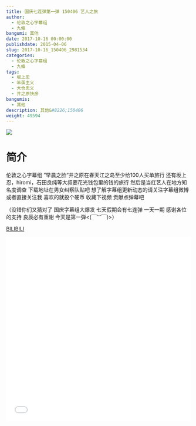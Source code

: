 ```yaml
---
title: 国庆七连弹第一弹 150406 艺人之旅
author: 
  - 伦敦之心字幕组
  - 九條
bangumi: 其他
date: 2017-10-16 00:00:00
publishdate: 2015-04-06
slug: 2017-10-16_150406_2981534
categories: 
  - 伦敦之心字幕组
  - 九條
tags: 
  - 坂上忍
  - 笨蛋主义
  - 大仓忠义
  - 井之原快彦
bangumis: 
  - 其他
description: 其他&#8226;150406
weight: 49594
---
```


![](https://i.imgur.com/qyc8cD6.jpg)

# 简介  
伦敦之心字幕组 ”早晨之脸“井之原在春天江之岛至少给100人买单旅行 还有坂上忍，hiromi，石田良纯等大叔要花光钱包里的钱的旅行 然后是当红艺人在地方知名度调查  下载地址在男女纠察队贴吧 想了解字幕组更新动态的请关注字幕组微博或者直接关注我 喜欢的就投个硬币 收藏下视频 贡献点弹幕吧


（没错你们又猜对了 国庆字幕组大爆发 七天假期会有七连弹 一天一期  感谢各位的支持 良辰必有重谢 今天是第一弹&lt;(￣︶￣)&gt;）

  [BILIBILI](https://www.bilibili.com/video/av2981534/)


<div class="vcontainer">  <iframe class='video' src="//www.bilibili.com/blackboard/player.html?aid=2981534" width="100%" height="500" frameborder="0" allowfullscreen="allowfullscreen"></iframe></div>
